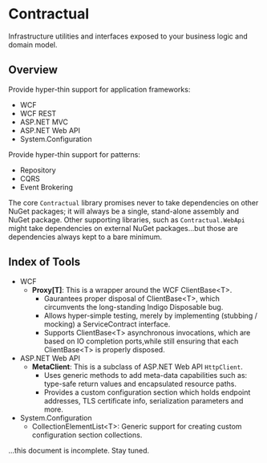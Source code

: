 # Contractual
Infrastructure utilities and interfaces exposed to your business logic and domain model.

## Overview

Provide hyper-thin support for application frameworks:

  * WCF
  * WCF REST
  * ASP.NET MVC
  * ASP.NET Web API
  * System.Configuration

Provide hyper-thin support for patterns:

  * Repository
  * CQRS
  * Event Brokering

The core `Contractual` library promises never to take dependencies on other NuGet packages; it will always be a single, stand-alone assembly and NuGet package.  Other supporting libraries, such as `Contractual.WebApi` might take dependencies on external NuGet packages...but those are dependencies always kept to a bare minimum.

## Index of Tools

  * WCF
    * **Proxy[T]**: This is a wrapper around the WCF ClientBase&lt;T&gt;.
      * Gaurantees proper disposal of ClientBase&lt;T&gt;, which circumvents the long-standing Indigo Disposable bug.
      * Allows hyper-simple testing, merely by implementing (stubbing / mocking) a ServiceContract interface.
      * Supports ClientBase&lt;T&gt; asynchronous invocations, which are based on IO completion ports,while still ensuring that each ClientBase&lt;T&gt; is properly disposed.
  * ASP.NET Web API
    * **MetaClient**: This is a subclass of ASP.NET Web API `HttpClient`.
      * Uses generic methods to add meta-data capabilities such as: type-safe return values and encapsulated resource paths.
      * Provides a custom configuration section which holds endpoint addresses, TLS certificate info, serialization parameters and more.
  * System.Configuration
    * CollectionElementList&lt;T&gt;: Generic support for creating custom configuration section collections.

...this document is incomplete.  Stay tuned.
